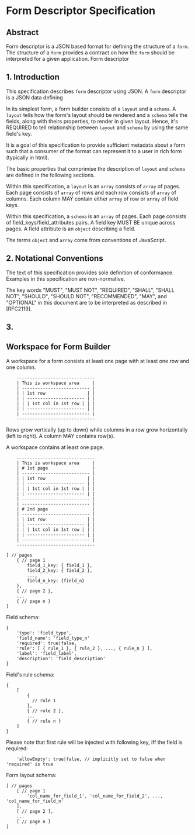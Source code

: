 Form Descriptor Specification
=============================


## Abstract

Form descriptor is a JSON based format for defining the structure of a `form`.
The structure of a `form` provides a contract on how the `form` should be
interpreted for a given application. Form descriptor

## 1. Introduction

This specification describes `form` descriptor using JSON. A `form` descriptor
is a JSON data defining 

In its simplest form, a form builder consists of a `layout` and a `schema`. A `layout` tells
how the form's layout should be rendered and a `schema` tells the fields, along with
theirs properties, to render in given layout. Hence, it's REQUIRED to tell relationship
between `layout` and `schema` by using the same field's key.

It is a goal of this specification to provide sufficient metadata about a form such that a 
consumer of the format can represent it to a user in rich form (typically in html).

The basic properties that comprimise the description of `layout` and `schema` are defined
in the following sections.

Within this specification, a `layout` is an `array` consists of `array` of pages. Each page
consists of `array` of rows and each row consists of `array` of columns. Each column MAY
contain either `array` of row or `array` of field keys.

Within this specification, a `schema` is an `array` of pages. Each page consists of
field_keys/field_attributes pairs. A field key MUST BE unique across pages. A field attribute
is an `object` describing a field.

The terms `object` and `array` come from conventions of JavaScript.


## 2. Notational Conventions

The text of this specification provides sole definition of conformance. Examples in this
specification are non-normative.

The key words "MUST", "MUST NOT", "REQUIRED", "SHALL", "SHALL NOT", "SHOULD", "SHOULD NOT",
"RECOMMENDED", "MAY", and "OPTIONAL" in this document are to be interpreted as described in
[RFC2119].

## 3. 


## Workspace for Form Builder

A workspace for a form consists at least one page with at least one row and one column.
~~~
	------------------------------
	| This is workspace area     |
	| -------------------------- |
	| | 1st row                | |
	| | ---------------------- | |
	| | | 1st col in 1st row | | |
	| | ---------------------- | |
	| -------------------------- |
	------------------------------
~~~

Rows grow vertically (up to down) while columns in a row grow horizontally (left to right).
A column MAY contains row(s).


A workspace contains at least one page.

~~~
	------------------------------
	| This is workspace area     |
	| # 1st page                 |
	| -------------------------- |
	| | 1st row                | |
	| | ---------------------- | |
	| | | 1st col in 1st row | | |
	| | ---------------------- | |
	| -------------------------- |
	| -------------------------- |
	| # 2nd page                 |
	| -------------------------- |
	| | 1st row                | |
	| | ---------------------- | |
	| | | 1st col in 1st row | | |
	| | ---------------------- | |
	| -------------------------- |
	------------------------------
~~~



~~~
[ // pages
	{ // page 1
		field_1_key: { field_1 },
		field_2_key: { field_2 },
		...,
		field_n_key: {field_n}
	},
	{ // page 2 },
	...
	{ // page n }
]
~~~


Field schema:
~~~
{
	'type': 'field_type',
	'field_name': 'field_type_n'
	'required': true|false,
	'rule': [ { rule_1 }, { rule_2 }, ..., { rule_n } ],
	'label': 'field_label',
	'description': 'field_description'
}
~~~


Field's rule schema:
~~~
{
	[
		{
		  // rule 1
		},
		{ // rule 2 },
		...
		{ // rule n }
	]
}
~~~
Please note that first rule will be injected with following key, iff the field is required:
~~~
	'allowEmpty': true|false, // implicitly set to false when 'required' is true
~~~


Form layout schema:
~~~
[ // pages
	[ // page 1
		'col_name_for_field_1', 'col_name_for_field_2', ..., 'col_name_for_field_n'
	],
	[ // page 2 ],
	...
	[ // page n ]
]
~~~

